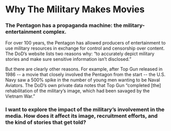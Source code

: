# Why The Military Makes Movies

### The Pentagon has a propaganda machine: the military-entertainment complex.

For over 100 years, the Pentagon has allowed producers of entertainment to use military resources in exchange for control and censorship over content. The DoD’s website lists two reasons why: “to accurately depict military stories and make sure sensitive information isn’t disclosed.” 

But there are clearly other reasons. For example, after Top Gun released in 1986 -- a movie that closely involved the Pentagon from the start -- the U.S. Navy saw a 500% spike in the number of young men wanting to be Naval Aviators. The DoD’s own private data notes that Top Gun “completed [the] rehabilitation of the military’s image, which had been savaged by the Vietnam War.”

### I want to explore the impact of the military’s involvement in the media. How does it affect its image, recruitment efforts, and the kind of stories that get told?

